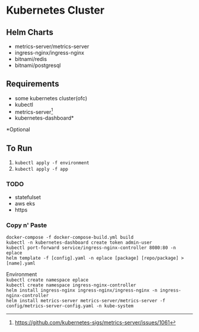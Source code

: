 # Kubernetes Cluster

## Helm Charts

 - metrics-server/metrics-server
 - ingress-nginx/ingress-nginx
 - bitnami/redis
 - bitnami/postgresql

## Requirements

 - some kubernetes cluster(ofc)
 - kubectl
 - metrics-server[^1]
 - kubernetes-dashboard*

*Optional
[^1]: https://github.com/kubernetes-sigs/metrics-server/issues/1061

## To Run

  1. `kubectl apply -f environment`
  2. `kubectl apply -f app`

### TODO

 - statefulset
 - aws eks
 - https

### Copy n' Paste

`docker-compose -f docker-compose-build.yml build`\
`kubectl -n kubernetes-dashboard create token admin-user`\
`kubectl port-forward service/ingress-nginx-controller 8080:80 -n eplace`\
`helm template -f [config].yaml -n eplace [package] [repo/package] > [name].yaml`

Environment\
`kubectl create namespace eplace`\
`kubectl create namespace ingress-nginx-controller`\
`helm install ingress-nginx ingress-nginx/ingress-nginx -n ingress-nginx-controller`\
`helm install metrics-server metrics-server/metrics-server -f config/metrics-server-config.yaml -n kube-system`

